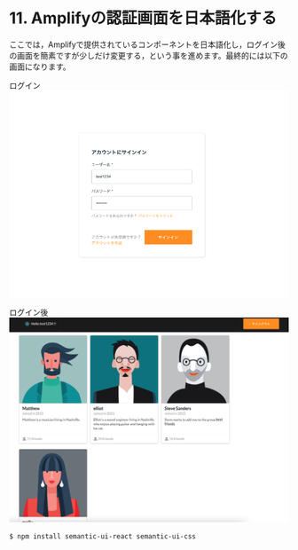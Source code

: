 # 11. Amplifyの認証画面を日本語化する

ここでは，Amplifyで提供されているコンポーネントを日本語化し，ログイン後の画面を簡素ですが少しだけ変更する，という事を進めます。最終的には以下の画面になります。

ログイン
![](./img/2021-05-06-09-55-13.png)

ログイン後
![](./img/2021-05-06-09-55-42.png)


```sh
$ npm install semantic-ui-react semantic-ui-css
```
